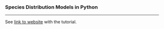 ### Species Distribution Models in Python
---
See [link to website](https://daniel-furman.github.io/py-sdms-tutorial/) with the tutorial.
